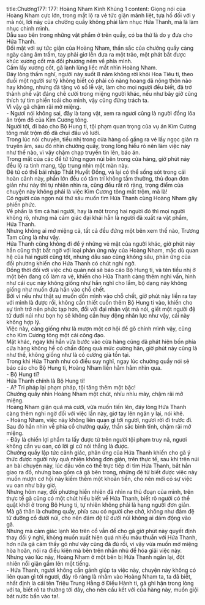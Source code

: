 title:Chương177: 177: Hoàng Nham Kinh Khủng 1
content:
Giọng nói của Hoàng Nham cực lớn, trong mắt lộ ra vẻ tức giận mãnh liệt, tựa hồ đối với y mà nói, lời này của chưởng quầy không phải làm nhục Hứa Thanh, mà là làm nhục chính mình.<br>Dẫu sao bên trong những vật phẩm ở trên quầy, có ba thứ là do y đưa cho Hứa Thanh.<br>Đối mặt với sự tức giận của Hoàng Nham, thần sắc của chưởng quầy càng ngày càng âm trầm, tay phải giơ lên đưa ra một trảo, một phát bắt được khúc xương cốt mà đối phương ném về phía mình.<br>Cầm lấy xương cốt, gã lạnh lùng liếc mắt nhìn Hoàng Nham.<br>Đáy lòng thầm nghĩ, người này suốt 8 năm không rời khỏi Hoa Tiêu ti, theo đuổi một người sư tỷ không biết có phải cô nàng hoang dã nông thôn nào hay không, nhưng đã tặng vô số lễ vật, làm cho mọi người đều biết, đã trở thành phế vật đáng chê cười trong miệng người khác, nếu như bây giờ cũng thích tự tìm phiền toái cho mình, vậy cũng đừng trách ta.<br>Vì vậy gã chậm rãi mở miệng.<br>- Ngươi nói không sai, đây là tang vật, xem ra ngươi cũng là người đồng lõa ăn trộm đồ của Kim Cương tông.<br>Người tới, đi báo cho Bộ Hung ti, tội phạm quan trọng của vụ án Kim Cương tông mất trộm đồ đã chui đầu vô lưới.<br>Trong lúc nói chuyện, tiểu nhị trong cửa hàng cố gắng ra vẻ lấy ngọc giản ra truyền âm, sau đó nhìn chưởng quầy, trong lòng hiểu rõ nên làm việc này như thế nào, vì vậy chậm chạp truyền tin lên, báo án.<br>Trong mắt của các để tử từng ngọn núi bên trong cửa hàng, giờ phút này đều lộ ra tinh mang, tập trung nhìn một màn này.<br>Đệ tử có thể bái nhập Thất Huyết Đồng, vả lại có thể sống sót trong cái hoàn cảnh này, phần lớn đều có tâm trí không tầm thường, thủ đoạn đơn giản như này thì tự nhiên nhìn ra, cũng đều rất rõ ràng, trọng điểm của chuyện này không phải là việc Kim Cương tông mất trộm, mà là!<br>Có người của ngọn núi thứ sáu muốn tìm Hứa Thanh cùng Hoàng Nham gây phiền phức.<br>Về phần là tìm cả hai người, hay là một trong hai người đó thì mọi người không rõ, nhưng mà cảm giác đại khái hẳn là người đã xuất ra vật phẩm, Hứa Thanh.<br>Nhưng không ai mở miệng cả, tất cả đều đứng một bên xem thế nào, Trương Tam cũng là như vậy.<br>Hứa Thanh cũng không đi để ý những vẻ mặt của người khác, giờ phút này hắn cũng thật bất ngờ với loại phản ứng này của Hoàng Nham, mặc dù quan hệ của hai người cũng tốt, nhưng dẫu sao cũng không sâu, phản ứng của đối phương khiến cho Hứa Thanh có chút nghi ngờ.<br>Đồng thời đối với việc chủ quán nói sẽ báo cáo Bộ Hung ti, và tên tiểu nhị ở một bên đang cố làm ra vẻ, khiến cho Hứa Thanh càng thêm nghi vấn, hình như cái cục này không giống như hắn nghĩ cho lắm, bộ dạng này không giống như muốn đưa hắn vào chỗ chết.<br>Bởi vì nếu như thật sự muốn dồn mình vào chỗ chết, giờ phút này liền ra tay với mình là được rồi, không cần thiết cuốn thêm Bộ Hung ti vào, khiến cho sự tình trở nên phức tạp hơn, đối với đại nhân vật mà nói, giết một người đệ tử dưới núi như bọn họ sẽ không cần huy động nhân lực như vậy, cái này không hợp lý.<br>Việc này, càng giống như là mượn một cơ hội để gõ chính mình vậy, cũng cho Kim Cương tông một cái công đạo.<br>Mặt khác, ngay khi hắn vừa bước vào cửa hàng cũng đã phát hiện bốn phía cửa hàng không hề có chấn động quá mức cường hãn, giờ phút này cũng là như thế, không giống như là có cường giả tồn tại.<br>Trong khi Hứa Thanh như có điều suy nghĩ, ngay lúc chưởng quầy nói sẽ báo cáo cho Bộ Hung ti, Hoàng Nham liền hằm hằm nhìn qua.<br>- Bộ Hung ti?<br>Hứa Thanh chính là Bộ Hung ti!<br>- A? Tri pháp lại phạm pháp, tội tăng thêm một bậc!<br>Chưởng quầy nhìn Hoàng Nham một chút, nhíu nhíu mày, chậm rãi mở miệng.<br>Hoàng Nham giận quá mà cười, vừa muốn tiến lên, đáy lòng Hứa Thanh càng thêm nghi ngờ đối với việc lần này, giơ tay lên ngăn y lại, nói khẽ.<br>- Hoàng Nham, việc này không liên quan gì tới ngươi, ngươi rời đi trước đi.<br>Sau đó hắn nhìn về phía cổ chưởng quầy, thần sắc bình tĩnh, chậm rãi mở miệng.<br>- Đây là chiến lợi phẩm ta lấy được từ trên người tội phạm truy nã, ngươi không cần vu oan, có lời gì cứ nói thẳng là được.<br>Chưởng quầy lập tức cảnh giác, phản ứng của Hứa Thanh khiến cho gã ý thức được người này quả nhiên không đơn giản, trên thực tế, sau khi trên núi an bài chuyện này, lúc đầu vốn có thể trực tiếp đi tìm Hứa Thanh, bắt hắn giao ra đồ, nhưng bao gồm cả gã bên trong, những đệ tử biết được việc này muốn mượn cơ hội này kiếm thêm một khoản tiền, cho nên mới có sự việc vu oan như bây giờ.<br>Nhưng hôm nay, đối phương hiển nhiên đã nhìn ra thủ đoạn của mình, trên thực tế gã cũng có một chút hiểu biết về Hứa Thanh, biết rõ người có thể quật khởi ở trong Bộ Hung ti, tự nhiên không phải là hạng người đơn giản.<br>Mà gã thân là chưởng quầy, phía sau có người che chở, không như đám đệ tử dưỡng cổ dưới núi, cho nên đám đệ tử dưới núi không ai dám động vào gã.<br>Nhưng mà cảm giác lạnh lẽo trên cổ vẫn để cho gã giờ phút này quyết định thay đổi ý nghĩ, không muốn xuất hiện quá nhiều mâu thuẫn với Hứa Thanh, hơn nữa gã cảm thấy gõ như vậy cũng đã đủ rồi, vì vậy vừa muốn mở miệng hòa hoãn, nói ra điều kiện mà bên trên nhắn nhủ để hóa giải việc này.<br>Nhưng vào lúc này, Hoàng Nham ở một bên bị Hứa Thanh ngăn lại, đột nhiên nổi giận gầm lên một tiếng.<br>- Hứa Thanh, ngươi không cần gánh giúp ta việc này, chuyện này không có liên quan gì tới ngươi, đây rõ ràng là nhằm vào Hoàng Nham ta, ta đã biết, nhất định là cái tên Triệu Trung Hằng ở Điều Hành ti, gã ghi hận trong lòng với ta, biết rõ ta thường tới đây, cho nên cấu kết với cửa hàng này, muốn giội bát nước bẩn vào ta!.<br>
